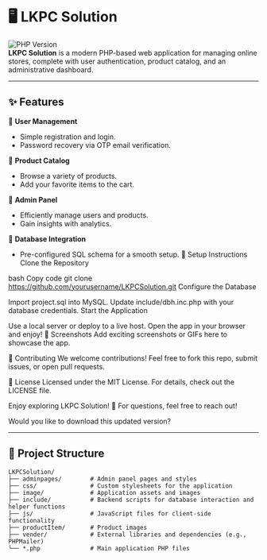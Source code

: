 # 🖥️ LKPC Solution

![PHP Version](https://img.shields.io/badge/PHP-%3E%3D7.4-blue)  
**LKPC Solution** is a modern PHP-based web application for managing online stores, complete with user authentication, product catalog, and an administrative dashboard.

---

## ✨ Features

🌟 **User Management**  
- Simple registration and login.  
- Password recovery via OTP email verification.

🛒 **Product Catalog**  
- Browse a variety of products.  
- Add your favorite items to the cart.

🔐 **Admin Panel**  
- Efficiently manage users and products.  
- Gain insights with analytics.

📂 **Database Integration**  
- Pre-configured SQL schema for a smooth setup.
🚀 Setup Instructions
Clone the Repository

bash
Copy code
git clone https://github.com/yourusername/LKPCSolution.git
Configure the Database

Import project.sql into MySQL.
Update include/dbh.inc.php with your database credentials.
Start the Application

Use a local server or deploy to a live host.
Open the app in your browser and enjoy!
📸 Screenshots
Add exciting screenshots or GIFs here to showcase the app.

🤝 Contributing
We welcome contributions! Feel free to fork this repo, submit issues, or open pull requests.

📜 License
Licensed under the MIT License. For details, check out the LICENSE file.

Enjoy exploring LKPC Solution! 🌟 For questions, feel free to reach out!

Would you like to download this updated version?

---

## 📂 Project Structure

```plaintext
LKPCSolution/
├── adminpages/        # Admin panel pages and styles
├── css/               # Custom stylesheets for the application
├── image/             # Application assets and images
├── include/           # Backend scripts for database interaction and helper functions
├── js/                # JavaScript files for client-side functionality
├── productItem/       # Product images
├── vender/            # External libraries and dependencies (e.g., PHPMailer)
└── *.php              # Main application PHP files

